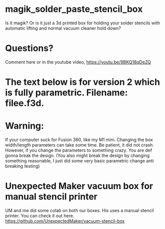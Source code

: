 # magik_solder_paste_stencil_box
Is it magik?  Or is it just a 3d printed box for holding your solder stencils with automatic lifting and normal vacuum cleaner hold down?

# Questions?
Comment here or in the youtube video, https://youtu.be/9BKQ18qDeZQ


# The text below is for version 2 which is fully parametric. Filename: filee.f3d.

# Warning:
If your computer suck for Fusion 360, like my M1 mini. Changing the box width/length parameters can take some time. Be patient, it did not crash. However, if you change the parameters to something crazy. You are def gonna break the design. (You also might break the design by changing something reasonable, I just did some very basic parametric change anti breaking testing)


# Unexpected Maker vacuum box for manual stencil printer
UM and me did some colab on both our boxes. His uses a manual stencil printer. You can check it out here.
https://github.com/UnexpectedMaker/vacuum-stencil-box
